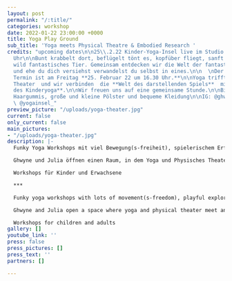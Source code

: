 ```yaml
---
layout: post
permalink: "/:title/"
categories: workshop
date: 2022-01-22 23:00:00 +0000
title: Yoga Play Ground
sub_title: 'Yoga meets Physical Theatre & Embodied Research '
credits: "upcoming dates\n\n25\\.2.22 Kinder-Yoga-Insel live im Studio 16.30-17.30
  Uhr\n\nBunt krabbelt dort, beflügelt tönt es, kopfüber fliegt, sanft rollt hier...\n\nEin
  wild fantastisches Tier. Gemeinsam entdecken wir die Welt der fantastischen Tier-Wesen
  und ehe du dich versiehst verwandelst du selbst in eines.\n\n  \nDer nächste Kinderyogainsel
  Termin ist am Freitag **25. Februar 22 um 16.30 Uhr.**\n\nYoga trifft auf Physisches
  Theater  und wir verbinden  die **Welt des darstellenden Spiels**  mit den **Techniken
  des Kinderyoga**.\n\nWir freuen uns auf eine gemeinsame Stunde.\n\nBitte bring Tücher,
  Haargummis, große und kleine Pölster und bequeme Kleidung\n\nIG: @ghwyne_yoga &
  \ @yogainsel_"
preview_picture: "/uploads/yoga-theater.jpg"
current: false
only_current: false
main_pictures:
- "/uploads/yoga-theater.jpg"
description: |-
  Funky Yoga Workshops mit viel Bewegung(s-freiheit), spielerischem Erforschen und gutem Durchatmen.  Die kreativen Zellen werden zum Fliegen gebracht und  die Füße dabei gut am Boden verwurzelt.

  Ghwyne und Julia öffnen einen Raum, in dem Yoga und Physisches Theater aufeinandertreffen und sich gegenseitig ergänzen und mit viel Leichtigkeit und Tiefe beflügeln.

  Workshops für Kinder und Erwachsene

  ***

  Funky yoga workshops with lots of movement(s-freedom), playful exploration and good breathing.  The creative cells are made to fly while keeping the feet well rooted to the ground.

  Ghwyne and Julia open a space where yoga and physical theater meet and complement each other, inspiring lightness and depth.

  Workshops for children and adults
gallery: []
youtube_link: ''
press: false
press_pictures: []
press_text: ''
partners: []

---
```

